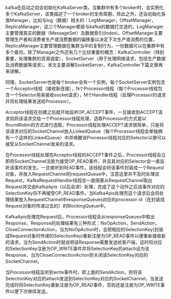 kafka在启动之初会初始化KafkaServer类，当集群中有多个broker时，会实例化多个KafkaServer，该类描述了一个broker的生命周期，除此之外，还会初始化各类Manager，比如与log（数据）相关的：LogManager，OffsetManager，ReplicaManager，这三个Manager都是与kafka的数据打交道的，LogManager主要管理真实的数据（MessageSet）及数据索引(Index)，OffsetManager主要管理生产者和消费者生产或消费数据的偏移量以决定下次生产或消费的位置，ReplicaManager主要管理数据在集群当中的复制行为，一份数据可以在集群中有多个备份。除了Manager之外还有几个比较重要的概念：KafkaController（特别重要，处理集群的资源调度），SocketServer（用于处理网络请求，包括生产数据及消费数据等请求）。本文主要讲解SocketServer，KafkaController下篇文章再来讲解。

同理，SocketServer也是每个broker会有一个实例，每个SocketServer实例包含一个Acceptor线程（接收新连接），N个Processor线程（每个Processor线程包含一个Selector用来接收socket请求），M个Handler线程（处理Processor的请求并将处理结果发送给Processor）。

Acceptor线程在创建之后就开始监听OP_ACCEPT事件，一旦接收到ACCEPT请求则将该请求交给一个Processor线程处理，选取Processor的方式是以RoundRobin的方式进行选取，Processor线程处理ACCEPT请求很简单，只是将该请求对应的SocketChannel放入LinkedQueue（每个Processor线程会单独拥有一个这样的LinkedQueue）中并唤醒该Processor线程对应的Selector以便可以接受从SocketChannel发来的请求。

在Processor线程处理完Acceptor线程的ACCEPT事件之后，Processor线程会立即将SocketChannel注册为接受OP_READ事件，并且其对应的Selector会一直监听该事件的发生。一旦接听到READ事件，该线程会将该事件封装成一个Request对象，并放入RequestChannel的requestQueue中，注意这里并不及时处理该Request，KafkaRequestHandler线程会一直阻塞从RequestChannel取出Request并交由KafkaApis（以后会讲）处理，完成了这个动作之后该事件对应的SelectionKey将不再接受OP_READ事件。当KafkaApis处理完这个请求后会将处理结果放入RequestChannel中responseQueues对应的processor id（在封装成Request对象时传递过去的）的BlockingQueue中。

KafkaApis处理完Request后，Processor线程会从responseQueues中取出Response，Response的处理结果有三种形式：NoOpAction，SendAction，CloseConnectionAction，当为NoOpAction时，会把相应的SelectionKey(封装成Request对象时传递的SelectionKey)重新注册为OP_READ事件以便重新接收新的请求，当为SendAction时就说明该Response需要发送给客户端，这时将对应的SelectionKey注册为OP_WRITE事件并将SelectionKey的attach设为该Response，当为CloseConnectionAction则关闭该SelectionKey对应的SocketChannel。

当Processor线程监听到write事件时，即上面的SendAction，则将该SelectionKey对应的attach发送到SelectionKey对应的SocketChannel，当发送完成时将SelectionKey重新注册为OP_READ事件，否则还是注册为OP_WRITE事件以便下次继续发送。
